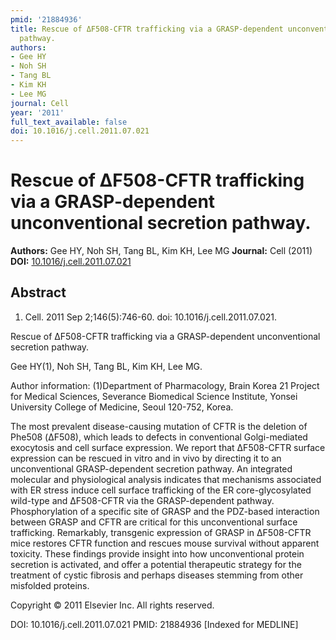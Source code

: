 ```yaml
---
pmid: '21884936'
title: Rescue of ΔF508-CFTR trafficking via a GRASP-dependent unconventional secretion
  pathway.
authors:
- Gee HY
- Noh SH
- Tang BL
- Kim KH
- Lee MG
journal: Cell
year: '2011'
full_text_available: false
doi: 10.1016/j.cell.2011.07.021
---
```


# Rescue of ΔF508-CFTR trafficking via a GRASP-dependent unconventional secretion pathway.
**Authors:** Gee HY, Noh SH, Tang BL, Kim KH, Lee MG
**Journal:** Cell (2011)
**DOI:** [10.1016/j.cell.2011.07.021](https://doi.org/10.1016/j.cell.2011.07.021)

## Abstract

1. Cell. 2011 Sep 2;146(5):746-60. doi: 10.1016/j.cell.2011.07.021.

Rescue of ΔF508-CFTR trafficking via a GRASP-dependent unconventional secretion 
pathway.

Gee HY(1), Noh SH, Tang BL, Kim KH, Lee MG.

Author information:
(1)Department of Pharmacology, Brain Korea 21 Project for Medical Sciences, 
Severance Biomedical Science Institute, Yonsei University College of Medicine, 
Seoul 120-752, Korea.

The most prevalent disease-causing mutation of CFTR is the deletion of Phe508 
(ΔF508), which leads to defects in conventional Golgi-mediated exocytosis and 
cell surface expression. We report that ΔF508-CFTR surface expression can be 
rescued in vitro and in vivo by directing it to an unconventional 
GRASP-dependent secretion pathway. An integrated molecular and physiological 
analysis indicates that mechanisms associated with ER stress induce cell surface 
trafficking of the ER core-glycosylated wild-type and ΔF508-CFTR via the 
GRASP-dependent pathway. Phosphorylation of a specific site of GRASP and the 
PDZ-based interaction between GRASP and CFTR are critical for this 
unconventional surface trafficking. Remarkably, transgenic expression of GRASP 
in ΔF508-CFTR mice restores CFTR function and rescues mouse survival without 
apparent toxicity. These findings provide insight into how unconventional 
protein secretion is activated, and offer a potential therapeutic strategy for 
the treatment of cystic fibrosis and perhaps diseases stemming from other 
misfolded proteins.

Copyright © 2011 Elsevier Inc. All rights reserved.

DOI: 10.1016/j.cell.2011.07.021
PMID: 21884936 [Indexed for MEDLINE]
